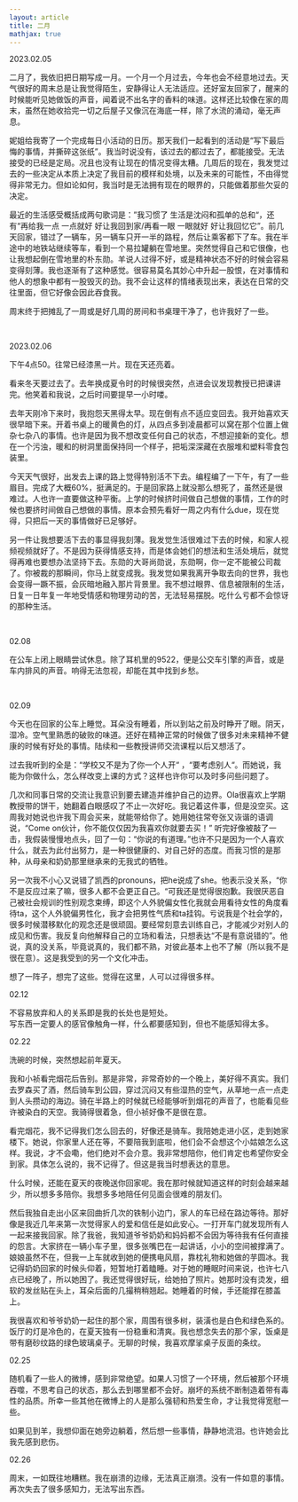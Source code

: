 ```yaml
---
layout: article
title: 二月
mathjax: true
---
```


2023.02.05  

二月了，我依旧把日期写成一月。一个月一个月过去，今年也会不经意地过去。天气很好的周末总是让我觉得陌生，安静得让人无法适应。还好室友回家了，醒来的时候能听见她做饭的声音，闻着说不出名字的香料的味道。这样还比较像在家的周末，虽然在她收拾完一切之后屋子又像沉在海底一样，除了水流的涌动，毫无声息。  

妮姐给我寄了一个完成每日小活动的日历。那天我们一起看到的活动是“写下最后悔的事情，并撕碎这张纸”。我当时说没有，该过去的都过去了，都能接受。无法接受的已经是定局。况且也没有让现在的情况变得太糟。几周后的现在，我发觉过去的一些决定从本质上决定了我目前的模样和处境，以及未来的可能性，不由得觉得非常无力。但如论如何，我当时是无法拥有现在的眼界的，只能做着那些欠妥的决定。 

最近的生活感受概括成两句歌词是：”我习惯了 生活是沈闷和孤单的总和“，还有“再给我一点 一点就好 好让我回到家/再看一眼 一眼就好 好让我回忆它”。前几天回家，错过了一辆车，另一辆车只开一半的路程，然后让乘客都下了车。我在半途中的地铁站继续等车，看到一个易拉罐躺在雪地里。突然觉得自己和它很像，也让我想起倒在雪地里的朴东勋。羊说人过得不好，或是精神状态不好的时候会容易变得刻薄。我也逐渐有了这种感觉。很容易莫名其妙心中升起一股恨，在对事情和他人的想象中都有一股毁灭的劲。我不会让这样的情绪表现出来，表达在日常的交往里面，但它好像会因此吞食我。  

周末终于把摊乱了一周或是好几周的房间和书桌理干净了，也许我好了一些。

&nbsp;

2023.02.06  

下午4点50。往常已经漆黑一片。现在天还亮着。

看来冬天要过去了。去年换成夏令时的时候很突然，点进会议发现教授已把课讲完。他笑着和我说，之后时间要提早一小时喽。

去年天刚冷下来时，我抱怨天黑得太早。现在倒有点不适应变回去。我开始喜欢天很早暗下来。开着书桌上的暖黄色的灯，从四点多到凌晨都可以窝在那个位置上做杂七杂八的事情。也许是因为我不想改变任何自己的状态，不想迎接新的变化。想在一个污浊，暖和的树洞里面保持同一个样子，把垢深深藏在衣服堆和塑料零食包装里。

今天天气很好，出发去上课的路上觉得特别活不下去。编程编了一下午，有了一些眉目。完成了大概60%，挺满足的。于是回家路上就没那么想死了，虽然还是很难过。人也许一直要做这种平衡。上学的时候挤时间做自己想做的事情，工作的时候也要挤时间做自己想做的事情。原本会预先看好一周之内有什么due，现在觉得，只把后一天的事情做好已足够好。

另一件让我想要活下去的事显得我刻薄。我发觉生活很难过下去的时候，和家人视频视频就好了。不是因为获得情感支持，而是体会她们的想法和生活处境后，就觉得再难也要想办法坚持下去。东勋的大哥尚勋说，东勋啊，你一定不能被公司裁了。你被裁的那瞬间，你马上就变成我。我发觉如果我离开争取去向的世界，我也会变得一蹶不振，会灰暗地融入那片背景里。我不想过眼界、信息被限制的生活，日复一日年复一年地受情感和物理劳动的苦，无法轻易摆脱。吃什么亏都不会惊讶的那种生活。

&nbsp;

02.08  

在公车上闭上眼睛尝试休息。除了耳机里的9522，便是公交车引擎的声音，或是车内排风的声音。响得无法忽视，却能在其中找到乡愁。

&nbsp;

02.09  

今天也在回家的公车上睡觉。耳朵没有睡着，所以到站之前及时睁开了眼。阴天，湿冷。空气里熟悉的破败的味道。还好在精神正常的时候做了很多对未来精神不健康的时候有好处的事情。陆续和一些教授讲师交流课程以后又想活了。  

过去我听到的全是：“学校又不是为了你一个人开“ ，“要考虑别人“。而她说，我能为你做什么，怎么样改变上课的方式？这样也许你可以及时多问些问题了。   

几次和同事日常的交流让我意识到要去建造并维护自己的边界。Ola很喜欢上学期教授带的饼干，她翻着白眼感叹了不止一次好吃。我记着这件事，但是没空买。这周我对她说也许我下周会买来，就能带给你了。她用她往常夸张又诙谐的语调说，“Come on伙计，你不能仅仅因为我喜欢你就要去买！” 听完好像被敲了一击，我假装慢慢地点头，回了一句：“你说的有道理。”也许不只是因为一个人喜欢什么，就去为此付出努力，是一种很健康的、对自己好的态度。而我习惯的是那种，从母亲和奶奶那里继承来的无我式的牺牲。

另一次我不小心又说错了凯西的pronouns，把he说成了she。他表示没关系，“你不是反应过来了嘛，很多人都不会更正自己。“可我还是觉得很抱歉。我很厌恶自己被社会规训的性别观念束缚，即这个人外貌偏女性化我就会用看待女性的角度看待ta，这个人外貌偏男性化，我才会把男性气质和ta挂钩。亏说我是个社会学的，很多时候潜移默化的观念还是很顽固。要经常刻意去训练自己，才能减少对别人的成见和伤害。我反复向他解释自己的立场和看法，只想表达“不是有意说错的”。他说，真的没关系，毕竟说真的，我们都不熟，对彼此基本上也不了解（所以我不是很在意）。这是我受到的另一个文化冲击。  

想了一阵子，想完了这些。觉得在这里，人可以过得很多样。

02.12  

不容易放弃和人的关系即是我的长处也是短处。  
写东西一定要人的感官像触角一样，什么都要感知到，但也不能感知得太多。

02.22  

洗碗的时候，突然想起前年夏天。  

我和小祯看完烟花后告别。那是非常，非常奇妙的一个晚上，美好得不真实。我们去罗森买了酒，然后骑车到公园，穿过沉闷又有些湿热的空气，从草地一点一点走到人头攒动的海边。骑在半路上的时候就已经能够听到烟花的声音了，也能看见些许被染白的天空。我骑得很着急，但小祯好像不是很在意。  

看完烟花，我不记得我们怎么回去的，好像还是骑车。我陪她走进小区，走到她家楼下。她说，你家里人还在等，不要陪我到底啦，他们会不会想这个小姑娘怎么这样。我说，才不会嘞，他们绝对不会介意。我非常想陪你，他们肯定也希望你安全到家。具体怎么说的，我不记得了。但这是我当时想表达的意思。  

什么时候，还能在夏天的夜晚送你回家呢。我在那时候就知道这样的时刻会越来越少，所以想多多陪你。我想多多地陪任何见面会很难的朋友们。  

然后我独自走出小区来回曲折几次的铁制小边门，家人的车已经在路边等待。那好像是我近几年来第一次觉得家人的爱和信任是如此安心。一打开车门就发现所有人一起来接我回家。除了我爸，我知道爷爷奶奶和妈妈都不会因为等待我有任何直接的怨言。大家挤在一辆小车子里，很多张嘴巴在一起讲话，小小的空间被撑满了。娘娘虽然不在，但我一上车就收到她的便携电风扇，靠枕礼物和她做的芋圆冰。我记得奶奶回家的时候头仰着，短暂地打着瞌睡。对于她的睡眠时间来说，也许七八点已经晚了，所以她困了。我还觉得很好玩，给她拍了照片。她那时没有烫发，细软的发丝贴在头上，耳朵后面的几撮稍稍翘起。她睡着的时候，手还能撑在膝盖上。

我很喜欢和爷爷奶奶一起住的那个家，周围有很多树，装潢也是白色和绿色系的。饭厅的灯是冷色的，在夏天独有一份稳重和清爽。我也想念失去的那个家，饭桌是带有磨砂纹路的绿色玻璃桌子。无聊的时候，我喜欢摩挲桌子反面的条纹。  

02.25  

随机看了一些人的微博，感到非常绝望。如果人习惯了一个环境，然后被那个环境吞噬，不思考自己的状态，那么去到哪里都不会好。崩坏的系统不断制造着带有毒性的品质。所幸一些其他在微博上的人是那么强韧和热爱生命，才让我觉得宽慰一些。

如果见到羊，我想仰面在她旁边躺着，然后想一些事情，静静地流泪。也许她会比我先感到悲伤。  

02.26  

周末，一如既往地糟糕。我在崩溃的边缘，无法真正崩溃。没有一件如意的事情。再次失去了很多感知力，无法写出东西。  




